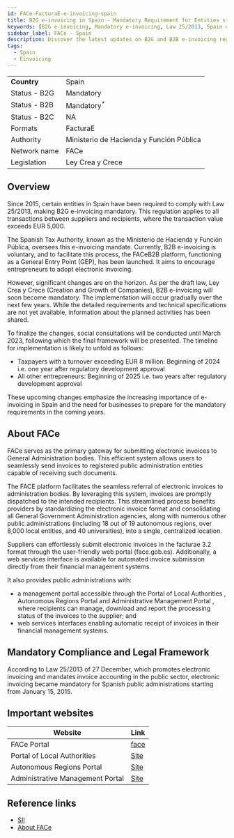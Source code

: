```yaml
---
id: FACe-FacturaE-e-invoicing-spain
title: B2G e-invoicing in Spain - Mandatory Requirement for Entities since 2015
keywords: [B2G e-invoicing, Mandatory e-invoicing, Law 25/2013, Spain e-invoicing regulation, Spanish Tax Authority, Ministerio de Hacienda y Función Pública, B2B e-invoicing, FACeB2B platform, General Entry Point, GEP, Electronic invoicing, Draft law Ley Crea y Crece, Mandatory B2B e-invoicing]
sidebar_label: FACe - Spain
description: Discover the latest updates on B2G and B2B e-invoicing regulations in Spain. Learn about the mandatory requirements under Law 25/2013 and the upcoming changes proposed by the draft law Ley Crea y Crece. Explore the role of the Spanish Tax Authority and the FACeB2B platform in facilitating electronic invoicing. Get insights into the planned implementation timeline and find out how these developments will impact businesses, including detailed requirements and technical specifications. Stay ahead of the curve and prepare your organization for the mandatory adoption of e-invoicing in Spain.
tags:
  - Spain
  - Einvoicing
---
```


<table  >
    <tr>
      <td align="left"><b>Country</b></td>
        <td align="left">Spain</td>
    </tr>
    <tr>
        <td align="Left">Status - B2G</td>
        <td align="left">Mandatory</td>
    </tr>
  <tr>
        <td align="Left">Status - B2B</td>
        <td align="left">Mandatory<sup>*</sup></td>
    </tr>
  <tr>
        <td align="Left">Status - B2C</td>
        <td align="left">NA</td>
    </tr>
  <tr>
        <td align="left">Formats</td>
        <td align="left">FacturaE</td>
    </tr>
  <tr>
        <td align="left">Authority</td>
        <td align="left">Ministerio de Hacienda y Función Pública</td>
    </tr>
  <tr>
        <td align="left">Network name</td>
        <td align="left">FACe</td>
 </tr>
  <tr>
        <td align="left">Legislation</td>
        <td align="left">Ley Crea y Crece</td>
 </tr>
</table>

## Overview 
Since 2015, certain entities in Spain have been required to comply with Law 25/2013, making B2G e-invoicing mandatory. This regulation applies to all transactions between suppliers and recipients, where the transaction value exceeds EUR 5,000.

The Spanish Tax Authority, known as the Ministerio de Hacienda y Función Pública, oversees this e-invoicing mandate. Currently, B2B e-invoicing is voluntary, and to facilitate this process, the FACeB2B platform, functioning as a General Entry Point (GEP), has been launched. It aims to encourage entrepreneurs to adopt electronic invoicing.

However, significant changes are on the horizon. As per the draft law, Ley Crea y Crece (Creation and Growth of Companies), B2B e-invoicing will soon become mandatory. The implementation will occur gradually over the next few years. While the detailed requirements and technical specifications are not yet available, information about the planned activities has been shared.

To finalize the changes, social consultations will be conducted until March 2023, following which the final framework will be presented. The timeline for implementation is likely to unfold as follows:

* Taxpayers with a turnover exceeding EUR 8 million: Beginning of 2024  i.e. one year after regulatory development approval
* All other entrepreneurs: Beginning of 2025 i.e. two years after regulatory development approval

These upcoming changes emphasize the increasing importance of e-invoicing in Spain and the need for businesses to prepare for the mandatory requirements in the coming years.

## About FACe 
FACe serves as the primary gateway for submitting electronic invoices to General Administration bodies. This efficient system allows users to seamlessly send invoices to registered public administration entities capable of receiving such documents.

The FACE platform facilitates the seamless referral of electronic invoices to administration bodies. By leveraging this system, invoices are promptly dispatched to the intended recipients. This streamlined process benefits providers by standardizing the electronic invoice format and consolidating all General Government Administration agencies, along with numerous other public administrations (including 18 out of 19 autonomous regions, over 8,000 local entities, and 40 universities), into a single, centralized location.

Suppliers can effortlessly submit electronic invoices in the facturae 3.2 format through the user-friendly web portal (face.gob.es). Additionally, a web services interface is available for automated invoice submission directly from their financial management systems.

It also provides public administrations with:
* a management portal accessible through the Portal of Local Authorities , Autonomous Regions Portal and Administrative Management Portal , where recipients can manage, download and report the processing status of the invoices to the supplier; and
* web services interfaces enabling automatic receipt of invoices in their financial management systems.


## Mandatory Compliance and Legal Framework

According to Law 25/2013 of 27 December, which promotes electronic invoicing and mandates invoice accounting in the public sector, electronic invoicing became mandatory for Spanish public administrations starting from January 15, 2015.

## Important websites

|Website| Link|
|--|--|
|FACe Portal |[face](https://face.gob.es/en)|
|Portal of Local Authorities |[Site](https://ssweb.seap.minhap.es/portalEELL/)|
|Autonomous Regions Portal |[Site](https://ssweb.seap.minhap.es/portalCCAA/)|
|Administrative Management Portal|[Site](https://portalage.seap.minhap.es/)|



## Reference links 
* [SII](https://sede.agenciatributaria.gob.es/Sede/iva/suministro-inmediato-informacion/informacion-general.html)
* [About FACe](https://joinup.ec.europa.eu/collection/spain-center-technology-transfer/solution/general-entry-point-general-administration-e-invoices-face/about)
